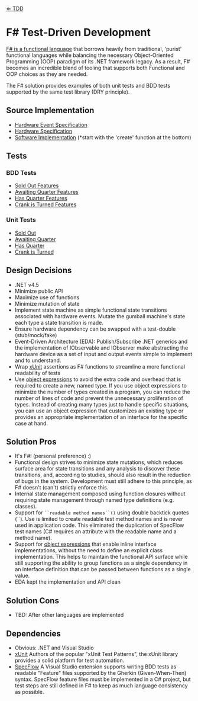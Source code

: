[&lArr; TDD](../../)

# F# Test-Driven Development

[F# is a functional language](http://fsharp.org) that borrows heavily from traditional, 'purist' functional languages while balancing the necessary Object-Oriented Programming (OOP) paradigm of its .NET framework legacy.  As a result, F# becomes an incredible blend of tooling that supports both Functional and OOP choices as they are needed.

The F# solution provides examples of both unit tests and BDD tests supported by the same test library (DRY principle).

## Source Implementation

 * [Hardware Event Specification](Gumball.Hardware/EventTypes.fsi)
 * [Hardware Specification](Gumball.Hardware/HardwareTypes.fsi)
 * [Software Implementation](Gumball/GumballMachine.fs)
   (*start with the 'create' function at the bottom)

## Tests

### BDD Tests

 * [Sold Out Features](Gumball.Tests.Features/SoldOut.feature)
 * [Awaiting Quarter Features](Gumball.Tests.Features/Refill.feature)
 * [Has Quarter Features](Gumball.Tests.Features/Quarter.feature)
 * [Crank is Turned Features](Gumball.Tests.Features/Crank.feature)

### Unit Tests

 * [Sold Out](Gumball.Tests.Unit/SoldOutGumballTests.fs)
 * [Awaiting Quarter](Gumball.Tests.Unit/RefillGumballTests.fs)
 * [Has Quarter](Gumball.Tests.Unit/QuarterGumballTests.fs)
 * [Crank is Turned](Gumball.Tests.Unit/CrankGumballTests.fs)

## Design Decisions

 * .NET v4.5
 * Minimize public API
 * Maximize use of functions
 * Minimize mutation of state
 * Implement state machine as simple functional state transitions associated with hardware events. Mutate the gumball machine's state each type a state transition is made.
 * Ensure hardware dependency can be swapped with a test-double (stub/mock/fake)
 * Event-Driven Architecture (EDA): Publish/Subscribe
   .NET generics and the implementation of IObservable and IObserver make abstracting the hardware device as a set of input and output events simple to implement and to understand.
 * Wrap [xUnit](http://github.com/xunit/xunit) assertions as F# functions to streamline a more functional readability of tests
 * Use [object expressions](http://msdn.microsoft.com/en-us/library/dd233237.aspx) to avoid the extra code and overhead that is required to create a new, named type. If you use object expressions to minimize the number of types created in a program, you can reduce the number of lines of code and prevent the unnecessary proliferation of types. Instead of creating many types just to handle specific situations, you can use an object expression that customizes an existing type or provides an appropriate implementation of an interface for the specific case at hand.

## Solution Pros

 * It's F#! (personal preference) :)
 * Functional design strives to minimize state mutations, which reduces surface area for state transitions and any analysis to discover these transitions, and, according to studies, should also result in the reduction of bugs in the system.  Development must still adhere to this principle, as F# doesn't (can't) strictly enforce this.
 * Internal state management composed using function closures without requiring state management through named type definitions (e.g. classes).
 * Support for ``` ``readable method names``() ``` using double backtick quotes (``).  Use is limited to create readable test method names and is never used in application code.  This eliminated the duplication of SpecFlow test names (C# requires an attribute with the readable name and a method name).
 * Support for [object expressions](http://msdn.microsoft.com/en-us/library/dd233237.aspx) that enable inline interface implementations, without the need to define an explicit class implementation.  This helps to maintain the functional API surface while still supporting the ability to group functions as a single dependency in an interface definition that can be passed between functions as a single value.
 * EDA kept the implementation and API clean

## Solution Cons

 * TBD: After other languages are implemented

## Dependencies
 
 * Obvious: .NET and Visual Studio
 * [xUnit](http://github.com/xunit/xunit)
   Authors of the popular "xUnit Test Patterns", the xUnit library provides a solid platform for test automation.
 * [SpecFlow](http://www.specflow.org)
   A Visual Studio extension supports writing BDD tests as readable "Feature" files supported by the Gherkin (Given-When-Then) syntax. SpecFlow feature files must be implemented in a C# project, but test steps are still defined in F# to keep as much language consistency as possible.
